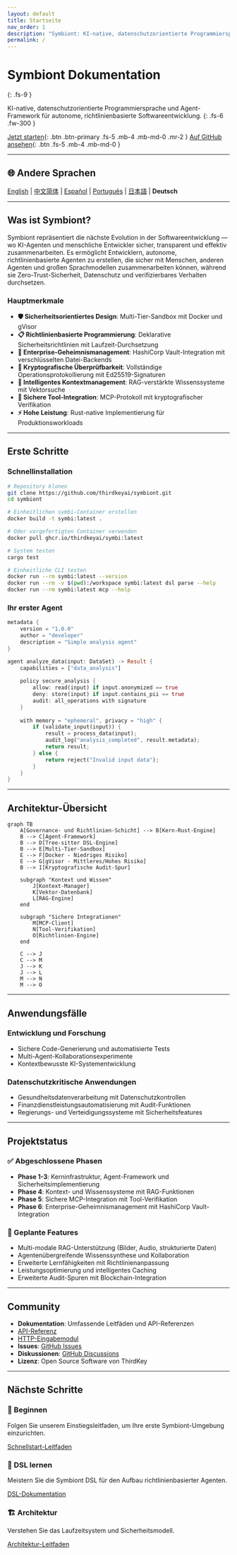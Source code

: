 ```yaml
---
layout: default
title: Startseite
nav_order: 1
description: "Symbiont: KI-native, datenschutzorientierte Programmiersprache und Agent-Framework"
permalink: /
---
```


# Symbiont Dokumentation
{: .fs-9 }

KI-native, datenschutzorientierte Programmiersprache und Agent-Framework für autonome, richtlinienbasierte Softwareentwicklung.
{: .fs-6 .fw-300 }

[Jetzt starten](#getting-started){: .btn .btn-primary .fs-5 .mb-4 .mb-md-0 .mr-2 }
[Auf GitHub ansehen](https://github.com/thirdkeyai/symbiont){: .btn .fs-5 .mb-4 .mb-md-0 }

---

## 🌐 Andere Sprachen

[English](index.md) | [中文简体](index.zh-cn.md) | [Español](index.es.md) | [Português](index.pt.md) | [日本語](index.ja.md) | **Deutsch**

---

## Was ist Symbiont?

Symbiont repräsentiert die nächste Evolution in der Softwareentwicklung — wo KI-Agenten und menschliche Entwickler sicher, transparent und effektiv zusammenarbeiten. Es ermöglicht Entwicklern, autonome, richtlinienbasierte Agenten zu erstellen, die sicher mit Menschen, anderen Agenten und großen Sprachmodellen zusammenarbeiten können, während sie Zero-Trust-Sicherheit, Datenschutz und verifizierbares Verhalten durchsetzen.

### Hauptmerkmale

- **🛡️ Sicherheitsorientiertes Design**: Multi-Tier-Sandbox mit Docker und gVisor
- **📋 Richtlinienbasierte Programmierung**: Deklarative Sicherheitsrichtlinien mit Laufzeit-Durchsetzung
- **🔐 Enterprise-Geheimnismanagement**: HashiCorp Vault-Integration mit verschlüsselten Datei-Backends
- **🔑 Kryptografische Überprüfbarkeit**: Vollständige Operationsprotokollierung mit Ed25519-Signaturen
- **🧠 Intelligentes Kontextmanagement**: RAG-verstärkte Wissenssysteme mit Vektorsuche
- **🔗 Sichere Tool-Integration**: MCP-Protokoll mit kryptografischer Verifikation
- **⚡ Hohe Leistung**: Rust-native Implementierung für Produktionsworkloads

---

## Erste Schritte

### Schnellinstallation

```bash
# Repository klonen
git clone https://github.com/thirdkeyai/symbiont.git
cd symbiont

# Einheitlichen symbi-Container erstellen
docker build -t symbi:latest .

# Oder vorgefertigten Container verwenden
docker pull ghcr.io/thirdkeyai/symbi:latest

# System testen
cargo test

# Einheitliche CLI testen
docker run --rm symbi:latest --version
docker run --rm -v $(pwd):/workspace symbi:latest dsl parse --help
docker run --rm symbi:latest mcp --help
```

### Ihr erster Agent

```rust
metadata {
    version = "1.0.0"
    author = "developer"
    description = "Simple analysis agent"
}

agent analyze_data(input: DataSet) -> Result {
    capabilities = ["data_analysis"]
    
    policy secure_analysis {
        allow: read(input) if input.anonymized == true
        deny: store(input) if input.contains_pii == true
        audit: all_operations with signature
    }
    
    with memory = "ephemeral", privacy = "high" {
        if (validate_input(input)) {
            result = process_data(input);
            audit_log("analysis_completed", result.metadata);
            return result;
        } else {
            return reject("Invalid input data");
        }
    }
}
```

---

## Architektur-Übersicht

```mermaid
graph TB
    A[Governance- und Richtlinien-Schicht] --> B[Kern-Rust-Engine]
    B --> C[Agent-Framework]
    B --> D[Tree-sitter DSL-Engine]
    B --> E[Multi-Tier-Sandbox]
    E --> F[Docker - Niedriges Risiko]
    E --> G[gVisor - Mittleres/Hohes Risiko]
    B --> I[Kryptografische Audit-Spur]
    
    subgraph "Kontext und Wissen"
        J[Kontext-Manager]
        K[Vektor-Datenbank]
        L[RAG-Engine]
    end
    
    subgraph "Sichere Integrationen"
        M[MCP-Client]
        N[Tool-Verifikation]
        O[Richtlinien-Engine]
    end
    
    C --> J
    C --> M
    J --> K
    J --> L
    M --> N
    M --> O
```

---

## Anwendungsfälle

### Entwicklung und Forschung
- Sichere Code-Generierung und automatisierte Tests
- Multi-Agent-Kollaborationsexperimente
- Kontextbewusste KI-Systementwicklung

### Datenschutzkritische Anwendungen
- Gesundheitsdatenverarbeitung mit Datenschutzkontrollen
- Finanzdienstleistungsautomatisierung mit Audit-Funktionen
- Regierungs- und Verteidigungssysteme mit Sicherheitsfeatures

---

## Projektstatus

### ✅ Abgeschlossene Phasen
- **Phase 1-3**: Kerninfrastruktur, Agent-Framework und Sicherheitsimplementierung
- **Phase 4**: Kontext- und Wissenssysteme mit RAG-Funktionen
- **Phase 5**: Sichere MCP-Integration mit Tool-Verifikation
- **Phase 6**: Enterprise-Geheimnismanagement mit HashiCorp Vault-Integration

### 🔮 Geplante Features
- Multi-modale RAG-Unterstützung (Bilder, Audio, strukturierte Daten)
- Agentenübergreifende Wissenssynthese und Kollaboration
- Erweiterte Lernfähigkeiten mit Richtlinienanpassung
- Leistungsoptimierung und intelligentes Caching
- Erweiterte Audit-Spuren mit Blockchain-Integration

---

## Community

- **Dokumentation**: Umfassende Leitfäden und API-Referenzen
- [API-Referenz](api-reference.md)
- [HTTP-Eingabemodul](http-input.md)
- **Issues**: [GitHub Issues](https://github.com/thirdkeyai/symbiont/issues)
- **Diskussionen**: [GitHub Discussions](https://github.com/thirdkeyai/symbiont/discussions)
- **Lizenz**: Open Source Software von ThirdKey

---

## Nächste Schritte

<div class="grid grid-cols-1 md:grid-cols-3 gap-6 mt-8">
  <div class="card">
    <h3>🚀 Beginnen</h3>
    <p>Folgen Sie unserem Einstiegsleitfaden, um Ihre erste Symbiont-Umgebung einzurichten.</p>
    <a href="/getting-started" class="btn btn-outline">Schnellstart-Leitfaden</a>
  </div>
  
  <div class="card">
    <h3>📖 DSL lernen</h3>
    <p>Meistern Sie die Symbiont DSL für den Aufbau richtlinienbasierter Agenten.</p>
    <a href="/dsl-guide" class="btn btn-outline">DSL-Dokumentation</a>
  </div>
  
  <div class="card">
    <h3>🏗️ Architektur</h3>
    <p>Verstehen Sie das Laufzeitsystem und Sicherheitsmodell.</p>
    <a href="/runtime-architecture" class="btn btn-outline">Architektur-Leitfaden</a>
  </div>
</div>
